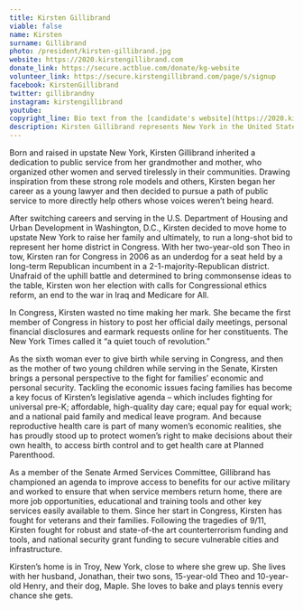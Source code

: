 ```yaml
---
title: Kirsten Gillibrand
viable: false
name: Kirsten
surname: Gillibrand
photo: /president/kirsten-gillibrand.jpg
website: https://2020.kirstengillibrand.com
donate_link: https://secure.actblue.com/donate/kg-website
volunteer_link: https://secure.kirstengillibrand.com/page/s/signup
facebook: KirstenGillibrand
twitter: gillibrandny
instagram: kirstengillibrand
youtube: 
copyright_line: Bio text from the [candidate's website](https://2020.kirstengillibrand.com/meet-kirsten/) campaign website is &copy; 2019 Gillibrand 2020.
description: Kirsten Gillibrand represents New York in the United States Senate, where she fought to repeal Don't Ask, Don't Tell and combat sexual assault in the military. She supports single payer health care, women's rights and government transparency.
---
```

Born and raised in upstate New York, Kirsten Gillibrand inherited a dedication to public service from her grandmother and mother, who organized other women and served tirelessly in their communities. Drawing inspiration from these strong role models and others, Kirsten began her career as a young lawyer and then decided to pursue a path of public service to more directly help others whose voices weren’t being heard. 

After switching careers and serving in the U.S. Department of Housing and Urban Development in Washington, D.C., Kirsten decided to move home to upstate New York to raise her family and ultimately, to run a long-shot bid to represent her home district in Congress. With her two-year-old son Theo in tow, Kirsten ran for Congress in 2006 as an underdog for a seat held by a long-term Republican incumbent in a 2-1-majority-Republican district. Unafraid of the uphill battle and determined to bring commonsense ideas to the table, Kirsten won her election with calls for Congressional ethics reform, an end to the war in Iraq and Medicare for All.  

In Congress, Kirsten wasted no time making her mark. She became the first member of Congress in history to post her official daily meetings, personal financial disclosures and earmark requests online for her constituents. The New York Times called it “a quiet touch of revolution.” 

As the sixth woman ever to give birth while serving in Congress, and then as the mother of two young children while serving in the Senate, Kirsten brings a personal perspective to the fight for families’ economic and personal security. Tackling the economic issues facing families has become a key focus of Kirsten’s legislative agenda – which includes fighting for universal pre-K; affordable, high-quality day care; equal pay for equal work; and a national paid family and medical leave program. And because reproductive health care is part of many women’s economic realities, she has proudly stood up to protect women’s right to make decisions about their own health, to access birth control and to get health care at Planned Parenthood.

As a member of the Senate Armed Services Committee, Gillibrand has championed an agenda to improve access to benefits for our active military and worked to ensure that when service members return home, there are more job opportunities, educational and training tools and other key services easily available to them. Since her start in Congress, Kirsten has fought for veterans and their families. Following the tragedies of 9/11, Kirsten fought for robust and state-of-the art counterterrorism funding and tools, and national security grant funding to secure vulnerable cities and infrastructure.

Kirsten’s home is in Troy, New York, close to where she grew up. She lives with her husband, Jonathan, their two sons, 15-year-old Theo and 10-year-old Henry, and their dog, Maple. She loves to bake and plays tennis every chance she gets.
